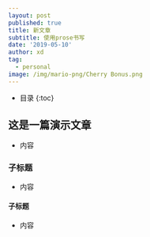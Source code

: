 ```yaml
---
layout: post
published: true
title: 新文章
subtitle: 使用prose书写
date: '2019-05-10'
author: xd
tag:
  - personal
image: /img/mario-png/Cherry Bonus.png
---
```

* 目录
{:toc}

## 这是一篇演示文章
 - 内容
### 子标题
 - 内容
#### 子标题
 - 内容
